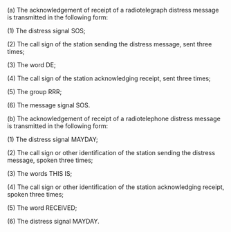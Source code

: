 (a) The acknowledgement of receipt of a radiotelegraph distress message is transmitted in the following form:

(1) The distress signal SOS;

(2) The call sign of the station sending the distress message, sent three times;

(3) The word DE;

(4) The call sign of the station acknowledging receipt, sent three times;

(5) The group RRR;

(6) The message signal SOS.

(b) The acknowledgement of receipt of a radiotelephone distress message is transmitted in the following form:

(1) The distress signal MAYDAY;

(2) The call sign or other identification of the station sending the distress message, spoken three times;

(3) The words THIS IS;

(4) The call sign or other identification of the station acknowledging receipt, spoken three times;

(5) The word RECEIVED;

(6) The distress signal MAYDAY.

